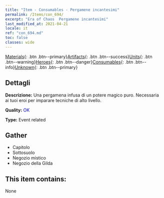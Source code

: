 ```yaml
---
title: "Item - Consumables - Pergamene incantesimi"
permalink: /Items/con_694/
excerpt: "Era of Chaos  Pergamene incantesimi"
last_modified_at: 2021-04-21
locale: it
ref: "con_694.md"
toc: false
classes: wide
---
```

 [Materials](/it/Items/){: .btn .btn--primary}[Artifacts](/it/Items/Artifacts/){: .btn .btn--success}[Units](/it/Items/Units/){: .btn .btn--warning}[Heroes](/it/Items/Heroes/){: .btn .btn--danger}[Consumables](/it/Items/Consumables/){: .btn .btn--info}[Unknown](/it/Items/Unknown/){: .btn .btn--primary}

## Dettagli
 **Descrizione:** Una pergamena infusa di un potere magico puro. Necessaria ai tuoi eroi per imparare tecniche di alto livello.

 **Quality:** <span style="color: #0000CD">OK</span>

 **Type:** Event related

## Gather

*    Capitolo 
*    Sottosuolo 
*    Negozio mistico 
*    Negozio della Gilda 

## This item contains:

  None

